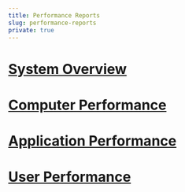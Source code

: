 ```yaml
---
title: Performance Reports
slug: performance-reports
private: true
---
```


# [System Overview](system-overview.md)
# [Computer Performance](computer-performance.md)
# [Application Performance](application-performance.md)
# [User Performance](user-performance.md)